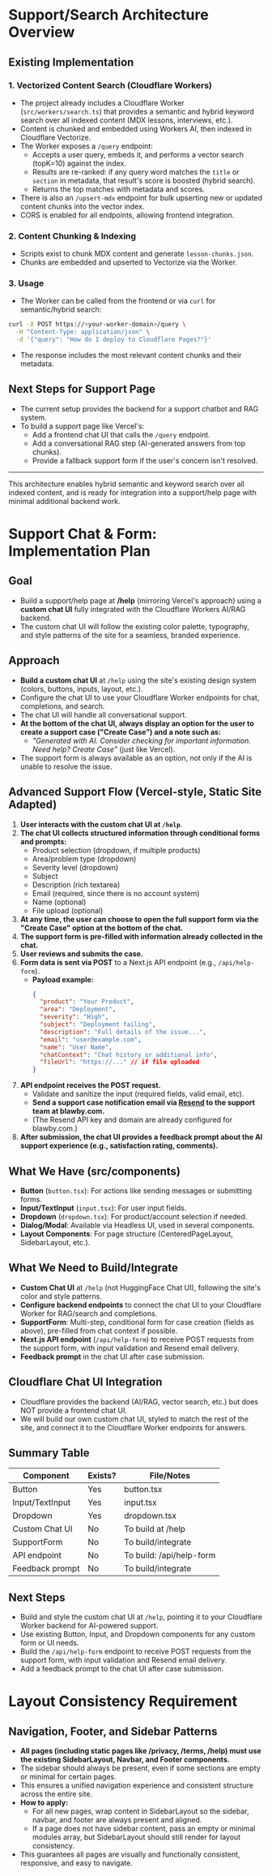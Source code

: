 # Support/Search Architecture Overview

## Existing Implementation

### 1. Vectorized Content Search (Cloudflare Workers)
- The project already includes a Cloudflare Worker (`src/workers/search.ts`) that provides a semantic and hybrid keyword search over all indexed content (MDX lessons, interviews, etc.).
- Content is chunked and embedded using Workers AI, then indexed in Cloudflare Vectorize.
- The Worker exposes a `/query` endpoint:
  - Accepts a user query, embeds it, and performs a vector search (topK=10) against the index.
  - Results are re-ranked: if any query word matches the `title` or `section` in metadata, that result's score is boosted (hybrid search).
  - Returns the top matches with metadata and scores.
- There is also an `/upsert-mdx` endpoint for bulk upserting new or updated content chunks into the vector index.
- CORS is enabled for all endpoints, allowing frontend integration.

### 2. Content Chunking & Indexing
- Scripts exist to chunk MDX content and generate `lesson-chunks.json`.
- Chunks are embedded and upserted to Vectorize via the Worker.

### 3. Usage
- The Worker can be called from the frontend or via `curl` for semantic/hybrid search:

```bash
curl -X POST https://<your-worker-domain>/query \
  -H "Content-Type: application/json" \
  -d '{"query": "How do I deploy to Cloudflare Pages?"}'
```

- The response includes the most relevant content chunks and their metadata.

## Next Steps for Support Page
- The current setup provides the backend for a support chatbot and RAG system.
- To build a support page like Vercel's:
  - Add a frontend chat UI that calls the `/query` endpoint.
  - Add a conversational RAG step (AI-generated answers from top chunks).
  - Provide a fallback support form if the user's concern isn't resolved.

---

This architecture enables hybrid semantic and keyword search over all indexed content, and is ready for integration into a support/help page with minimal additional backend work.

# Support Chat & Form: Implementation Plan

## Goal
- Build a support/help page at **/help** (mirroring Vercel's approach) using a **custom chat UI** fully integrated with the Cloudflare Workers AI/RAG backend.
- The custom chat UI will follow the existing color palette, typography, and style patterns of the site for a seamless, branded experience.

## Approach
- **Build a custom chat UI** at `/help` using the site's existing design system (colors, buttons, inputs, layout, etc.).
- Configure the chat UI to use your Cloudflare Worker endpoints for chat, completions, and search.
- The chat UI will handle all conversational support.
- **At the bottom of the chat UI, always display an option for the user to create a support case ("Create Case") and a note such as:**
  - _"Generated with AI. Consider checking for important information. Need help? Create Case"_ (just like Vercel).
- The support form is always available as an option, not only if the AI is unable to resolve the issue.

## Advanced Support Flow (Vercel-style, Static Site Adapted)
1. **User interacts with the custom chat UI at `/help`**.
2. **The chat UI collects structured information through conditional forms and prompts:**
   - Product selection (dropdown, if multiple products)
   - Area/problem type (dropdown)
   - Severity level (dropdown)
   - Subject
   - Description (rich textarea)
   - Email (required, since there is no account system)
   - Name (optional)
   - File upload (optional)
3. **At any time, the user can choose to open the full support form via the "Create Case" option at the bottom of the chat.**
4. **The support form is pre-filled with information already collected in the chat.**
5. **User reviews and submits the case.**
6. **Form data is sent via POST** to a Next.js API endpoint (e.g., `/api/help-form`).
   - **Payload example:**
     ```json
     {
       "product": "Your Product",
       "area": "Deployment",
       "severity": "High",
       "subject": "Deployment failing",
       "description": "Full details of the issue...",
       "email": "user@example.com",
       "name": "User Name",
       "chatContext": "Chat history or additional info",
       "fileUrl": "https://..." // if file uploaded
     }
     ```
7. **API endpoint receives the POST request.**
   - Validate and sanitize the input (required fields, valid email, etc).
   - **Send a support case notification email via [Resend](https://resend.com/) to the support team at blawby.com.**
   - (The Resend API key and domain are already configured for blawby.com.)
8. **After submission, the chat UI provides a feedback prompt about the AI support experience (e.g., satisfaction rating, comments).**

## What We Have (src/components)
- **Button** (`button.tsx`): For actions like sending messages or submitting forms.
- **Input/TextInput** (`input.tsx`): For user input fields.
- **Dropdown** (`dropdown.tsx`): For product/account selection if needed.
- **Dialog/Modal**: Available via Headless UI, used in several components.
- **Layout Components**: For page structure (CenteredPageLayout, SidebarLayout, etc.).

## What We Need to Build/Integrate
- **Custom Chat UI** at `/help` (not HuggingFace Chat UI), following the site's color and style patterns.
- **Configure backend endpoints** to connect the chat UI to your Cloudflare Worker for RAG/search and completions.
- **SupportForm**: Multi-step, conditional form for case creation (fields as above), pre-filled from chat context if possible.
- **Next.js API endpoint** (`/api/help-form`) to receive POST requests from the support form, with input validation and Resend email delivery.
- **Feedback prompt** in the chat UI after case submission.

## Cloudflare Chat UI Integration
- Cloudflare provides the backend (AI/RAG, vector search, etc.) but does NOT provide a frontend chat UI.
- We will build our own custom chat UI, styled to match the rest of the site, and connect it to the Cloudflare Worker endpoints for answers.

## Summary Table
| Component           | Exists? | File/Notes                |
|---------------------|---------|---------------------------|
| Button              | Yes     | button.tsx                |
| Input/TextInput     | Yes     | input.tsx                 |
| Dropdown            | Yes     | dropdown.tsx              |
| Custom Chat UI      | No      | To build at /help         |
| SupportForm         | No      | To build/integrate        |
| API endpoint        | No      | To build: /api/help-form  |
| Feedback prompt     | No      | To build/integrate        |

## Next Steps
- Build and style the custom chat UI at `/help`, pointing it to your Cloudflare Worker backend for AI-powered support.
- Use existing Button, Input, and Dropdown components for any custom form or UI needs.
- Build the `/api/help-form` endpoint to receive POST requests from the support form, with input validation and Resend email delivery.
- Add a feedback prompt to the chat UI after case submission.

# Layout Consistency Requirement

## Navigation, Footer, and Sidebar Patterns
- **All pages (including static pages like /privacy, /terms, /help) must use the existing SidebarLayout, Navbar, and Footer components.**
- The sidebar should always be present, even if some sections are empty or minimal for certain pages.
- This ensures a unified navigation experience and consistent structure across the entire site.
- **How to apply:**
  - For all new pages, wrap content in SidebarLayout so the sidebar, navbar, and footer are always present and aligned.
  - If a page does not have sidebar content, pass an empty or minimal modules array, but SidebarLayout should still render for layout consistency.
- This guarantees all pages are visually and functionally consistent, responsive, and easy to navigate.
